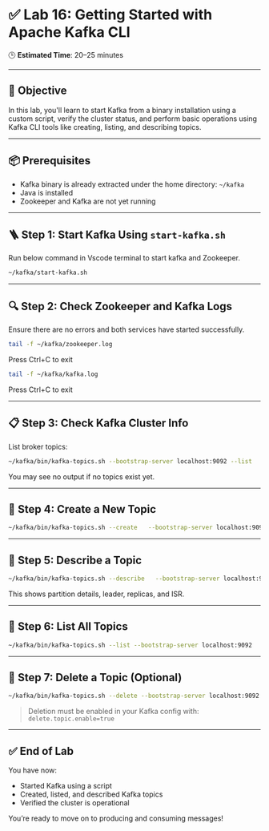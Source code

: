
# ✅ Lab 16: Getting Started with Apache Kafka CLI

🕒 **Estimated Time**: 20–25 minutes

---

## 🎯 Objective

In this lab, you'll learn to start Kafka from a binary installation using a custom script, verify the cluster status, and perform basic operations using Kafka CLI tools like creating, listing, and describing topics.

---

## 📦 Prerequisites

- Kafka binary is already extracted under the home directory: `~/kafka`
- Java is installed
- Zookeeper and Kafka are not yet running

---

## 🪜 Step 1: Start Kafka Using `start-kafka.sh`

Run below command in Vscode terminal to start kafka and Zookeeper.


```bash
~/kafka/start-kafka.sh
```

---

## 🔍 Step 2: Check Zookeeper and Kafka Logs
Ensure there are no errors and both services have started successfully.

```bash
tail -f ~/kafka/zookeeper.log
```
Press Ctrl+C to exit

```bash
tail -f ~/kafka/kafka.log
```
Press Ctrl+C to exit


---

## 📋 Step 3: Check Kafka Cluster Info

List broker topics:

```bash
~/kafka/bin/kafka-topics.sh --bootstrap-server localhost:9092 --list
```

You may see no output if no topics exist yet.

---

## 🧪 Step 4: Create a New Topic

```bash
~/kafka/bin/kafka-topics.sh --create   --bootstrap-server localhost:9092   --replication-factor 1   --partitions 2   --topic test-topic
```

---

## 📜 Step 5: Describe a Topic

```bash
~/kafka/bin/kafka-topics.sh --describe   --bootstrap-server localhost:9092   --topic test-topic
```

This shows partition details, leader, replicas, and ISR.

---

## 📂 Step 6: List All Topics

```bash
~/kafka/bin/kafka-topics.sh --list --bootstrap-server localhost:9092
```

---

## 🧹 Step 7: Delete a Topic (Optional)

```bash
~/kafka/bin/kafka-topics.sh --delete --bootstrap-server localhost:9092 --topic test-topic
```

> Deletion must be enabled in your Kafka config with: `delete.topic.enable=true`

---

## ✅ End of Lab

You have now:
- Started Kafka using a script
- Created, listed, and described Kafka topics
- Verified the cluster is operational

You’re ready to move on to producing and consuming messages!
